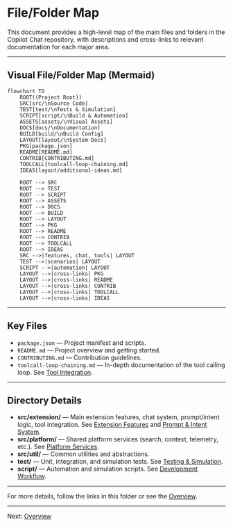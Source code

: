 
# File/Folder Map

This document provides a high-level map of the main files and folders in the Copilot Chat repository, with descriptions and cross-links to relevant documentation for each major area.

---


## Visual File/Folder Map (Mermaid)

```mermaid
flowchart TD
    ROOT((Project Root))
    SRC[src/\nSource Code]
    TEST[test/\nTests & Simulation]
    SCRIPT[script/\nBuild & Automation]
    ASSETS[assets/\nVisual Assets]
    DOCS[docs/\nDocumentation]
    BUILD[build/\nBuild Config]
    LAYOUT[layout/\nSystem Docs]
    PKG[package.json]
    README[README.md]
    CONTRIB[CONTRIBUTING.md]
    TOOLCALL[toolcall-loop-chaining.md]
    IDEAS[layout/additional-ideas.md]

    ROOT --> SRC
    ROOT --> TEST
    ROOT --> SCRIPT
    ROOT --> ASSETS
    ROOT --> DOCS
    ROOT --> BUILD
    ROOT --> LAYOUT
    ROOT --> PKG
    ROOT --> README
    ROOT --> CONTRIB
    ROOT --> TOOLCALL
    ROOT --> IDEAS
    SRC -->|features, chat, tools| LAYOUT
    TEST -->|scenarios| LAYOUT
    SCRIPT -->|automation| LAYOUT
    LAYOUT -->|cross-links| PKG
    LAYOUT -->|cross-links| README
    LAYOUT -->|cross-links| CONTRIB
    LAYOUT -->|cross-links| TOOLCALL
    LAYOUT -->|cross-links| IDEAS
```

---

## Key Files
- `package.json` — Project manifest and scripts.
- `README.md` — Project overview and getting started.
- `CONTRIBUTING.md` — Contribution guidelines.
- `toolcall-loop-chaining.md` — In-depth documentation of the tool calling loop. See [Tool Integration](./tool-integration.md).

---

## Directory Details
- **src/extension/** — Main extension features, chat system, prompt/intent logic, tool integration. See [Extension Features](./extension-features.md) and [Prompt & Intent System](./prompt-intent-system.md).
- **src/platform/** — Shared platform services (search, context, telemetry, etc.). See [Platform Services](./platform-services.md).
- **src/util/** — Common utilities and abstractions.
- **test/** — Unit, integration, and simulation tests. See [Testing & Simulation](./testing-simulation.md).
- **script/** — Automation and simulation scripts. See [Development Workflow](./development-workflow.md).

---

For more details, follow the links in this folder or see the [Overview](./overview.md).

---

Next: [Overview](./overview.md)
